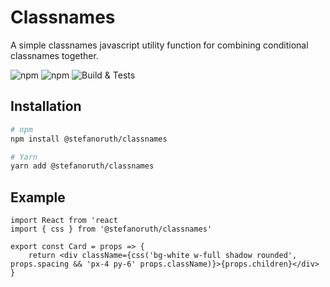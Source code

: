 # Classnames

A simple classnames javascript utility function for combining conditional classnames together.

![npm](https://img.shields.io/npm/v/@stefanoruth/classnames)
![npm](https://img.shields.io/npm/dt/@stefanoruth/classnames)
![Build & Tests](https://github.com/stefanoruth/classnames/workflows/Build%20&%20Tests/badge.svg)

## Installation

```sh
# npm
npm install @stefanoruth/classnames

# Yarn
yarn add @stefanoruth/classnames
```

## Example

```tsx
import React from 'react
import { css } from '@stefanoruth/classnames'

export const Card = props => {
    return <div className={css('bg-white w-full shadow rounded', props.spacing && 'px-4 py-6' props.className)}>{props.children}</div>
}
```
